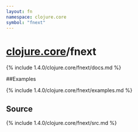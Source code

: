 ```yaml
---
layout: fn
namespace: clojure.core
symbol: "fnext"
---
```


# [clojure.core](../)/fnext

{% include 1.4.0/clojure.core/fnext/docs.md %}

##Examples

{% include 1.4.0/clojure.core/fnext/examples.md %}
## Source
{% include 1.4.0/clojure.core/fnext/src.md %}


